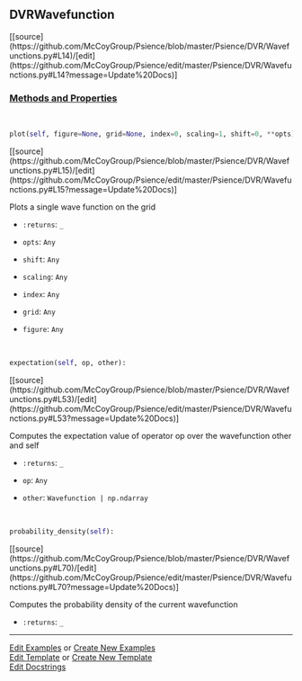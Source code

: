 ## <a id="Psience.DVR.Wavefunctions.DVRWavefunction">DVRWavefunction</a> 
<div class="docs-source-link" markdown="1">
[[source](https://github.com/McCoyGroup/Psience/blob/master/Psience/DVR/Wavefunctions.py#L14)/[edit](https://github.com/McCoyGroup/Psience/edit/master/Psience/DVR/Wavefunctions.py#L14?message=Update%20Docs)]
</div>





<div class="collapsible-section">
 <div class="collapsible-section collapsible-section-header" markdown="1">
 
### <a class="collapse-link" data-toggle="collapse" href="#methods">Methods and Properties</a> <a class="float-right" data-toggle="collapse" href="#methods"><i class="fa fa-chevron-down"></i></a>

 </div>
 <div class="collapsible-section collapsible-section-body collapse" id="methods" markdown="1">

<a id="Psience.DVR.Wavefunctions.DVRWavefunction.plot" class="docs-object-method">&nbsp;</a> 
```python
plot(self, figure=None, grid=None, index=0, scaling=1, shift=0, **opts): 
```
<div class="docs-source-link" markdown="1">
[[source](https://github.com/McCoyGroup/Psience/blob/master/Psience/DVR/Wavefunctions.py#L15)/[edit](https://github.com/McCoyGroup/Psience/edit/master/Psience/DVR/Wavefunctions.py#L15?message=Update%20Docs)]
</div>

Plots a single wave function on the grid
- `:returns`: `_`
    >
- `opts`: `Any`
    >
- `shift`: `Any`
    >
- `scaling`: `Any`
    >
- `index`: `Any`
    >
- `grid`: `Any`
    >
- `figure`: `Any`
    >

<a id="Psience.DVR.Wavefunctions.DVRWavefunction.expectation" class="docs-object-method">&nbsp;</a> 
```python
expectation(self, op, other): 
```
<div class="docs-source-link" markdown="1">
[[source](https://github.com/McCoyGroup/Psience/blob/master/Psience/DVR/Wavefunctions.py#L53)/[edit](https://github.com/McCoyGroup/Psience/edit/master/Psience/DVR/Wavefunctions.py#L53?message=Update%20Docs)]
</div>

Computes the expectation value of operator op over the wavefunction other and self
- `:returns`: `_`
    >
- `op`: `Any`
    >
- `other`: `Wavefunction | np.ndarray`
    >

<a id="Psience.DVR.Wavefunctions.DVRWavefunction.probability_density" class="docs-object-method">&nbsp;</a> 
```python
probability_density(self): 
```
<div class="docs-source-link" markdown="1">
[[source](https://github.com/McCoyGroup/Psience/blob/master/Psience/DVR/Wavefunctions.py#L70)/[edit](https://github.com/McCoyGroup/Psience/edit/master/Psience/DVR/Wavefunctions.py#L70?message=Update%20Docs)]
</div>

Computes the probability density of the current wavefunction
- `:returns`: `_`
    >

 </div>
</div>




___

[Edit Examples](https://github.com/McCoyGroup/Psience/edit/gh-pages/ci/examples/Psience/DVR/Wavefunctions/DVRWavefunction.md) or 
[Create New Examples](https://github.com/McCoyGroup/Psience/new/gh-pages/?filename=ci/examples/Psience/DVR/Wavefunctions/DVRWavefunction.md) <br/>
[Edit Template](https://github.com/McCoyGroup/Psience/edit/gh-pages/ci/docs/Psience/DVR/Wavefunctions/DVRWavefunction.md) or 
[Create New Template](https://github.com/McCoyGroup/Psience/new/gh-pages/?filename=ci/docs/templates/Psience/DVR/Wavefunctions/DVRWavefunction.md) <br/>
[Edit Docstrings](https://github.com/McCoyGroup/Psience/edit/master/Psience/DVR/Wavefunctions.py#L14?message=Update%20Docs)